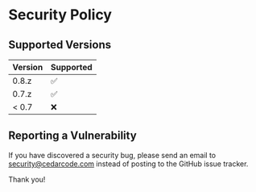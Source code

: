 # Security Policy

## Supported Versions

| Version | Supported          |
| ------- | ------------------ |
| 0.8.z   | :white_check_mark: |
| 0.7.z   | :white_check_mark: |
| < 0.7   | :x:                |

## Reporting a Vulnerability

If you have discovered a security bug, please send an email to security@cedarcode.com
instead of posting to the GitHub issue tracker.

Thank you!
